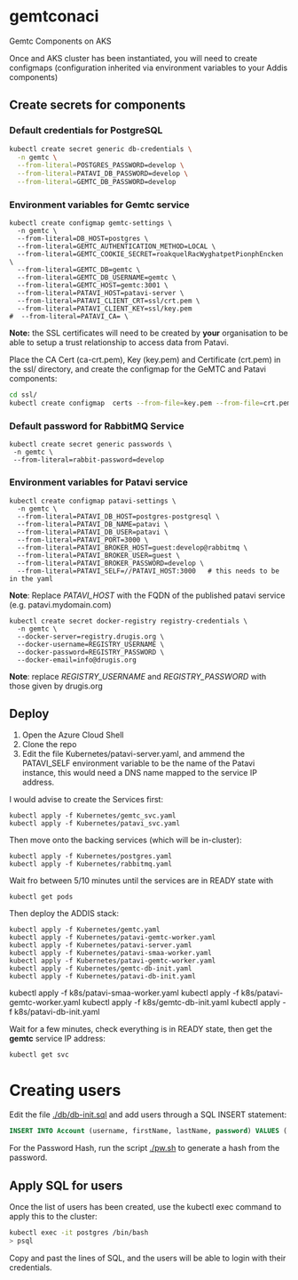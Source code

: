 # gemtconaci
Gemtc Components on AKS

Once and AKS cluster has been instantiated, you will need to create configmaps (configuration inherited via environment variables to your Addis components)

## Create secrets for components

### Default credentials for PostgreSQL

```bash
kubectl create secret generic db-credentials \
  -n gemtc \
  --from-literal=POSTGRES_PASSWORD=develop \
  --from-literal=PATAVI_DB_PASSWORD=develop \
  --from-literal=GEMTC_DB_PASSWORD=develop
```

### Environment variables for Gemtc service
```
kubectl create configmap gemtc-settings \
  -n gemtc \
  --from-literal=DB_HOST=postgres \
  --from-literal=GEMTC_AUTHENTICATION_METHOD=LOCAL \
  --from-literal=GEMTC_COOKIE_SECRET=roakquelRacWyghatpetPionphEncken \
  --from-literal=GEMTC_DB=gemtc \
  --from-literal=GEMTC_DB_USERNAME=gemtc \
  --from-literal=GEMTC_HOST=gemtc:3001 \
  --from-literal=PATAVI_HOST=patavi-server \
  --from-literal=PATAVI_CLIENT_CRT=ssl/crt.pem \
  --from-literal=PATAVI_CLIENT_KEY=ssl/key.pem
#  --from-literal=PATAVI_CA= \
```

**Note:** the SSL certificates will need to be created by **your** organisation to be able to setup a trust relationship to access data from Patavi.

Place the CA Cert (ca-crt.pem), Key (key.pem) and Certificate (crt.pem) in the ssl/ directory, and create the configmap for the GeMTC and Patavi components:

```bash
cd ssl/
kubectl create configmap  certs --from-file=key.pem --from-file=crt.pem --from-file=ca-crt.pem
```


### Default password for RabbitMQ Service
```
kubectl create secret generic passwords \
 -n gemtc \
 --from-literal=rabbit-password=develop
```

### Environment variables for Patavi service
```
kubectl create configmap patavi-settings \
  -n gemtc \
  --from-literal=PATAVI_DB_HOST=postgres-postgresql \
  --from-literal=PATAVI_DB_NAME=patavi \
  --from-literal=PATAVI_DB_USER=patavi \
  --from-literal=PATAVI_PORT=3000 \
  --from-literal=PATAVI_BROKER_HOST=guest:develop@rabbitmq \
  --from-literal=PATAVI_BROKER_USER=guest \
  --from-literal=PATAVI_BROKER_PASSWORD=develop \
  --from-literal=PATAVI_SELF=//PATAVI_HOST:3000   # this needs to be in the yaml
```

**Note**: Replace *PATAVI_HOST* with the FQDN of the published patavi service (e.g. patavi.mydomain.com)

```
kubectl create secret docker-registry registry-credentials \
  -n gemtc \
  --docker-server=registry.drugis.org \
  --docker-username=REGISTRY_USERNAME \
  --docker-password=REGISTRY_PASSWORD \
  --docker-email=info@drugis.org
```

**Note**: replace *REGISTRY_USERNAME* and *REGISTRY_PASSWORD* with those given by drugis.org

## Deploy

1. Open the Azure Cloud Shell
2. Clone the repo
3. Edit the file Kubernetes/patavi-server.yaml, and ammend the PATAVI_SELF environment variable to be the name of the Patavi instance, this would need a DNS name mapped to the service IP address.



I would advise to create the Services first:

```
kubectl apply -f Kubernetes/gemtc_svc.yaml
kubectl apply -f Kubernetes/patavi_svc.yaml
```

Then move onto the backing services (which will be in-cluster):

```
kubectl apply -f Kubernetes/postgres.yaml
kubectl apply -f Kubernetes/rabbitmq.yaml
```

Wait fro between 5/10 minutes until the services are in READY state with 

```
kubectl get pods
```

Then deploy the ADDIS stack:

```
kubectl apply -f Kubernetes/gemtc.yaml
kubectl apply -f Kubernetes/patavi-gemtc-worker.yaml
kubectl apply -f Kubernetes/patavi-server.yaml
kubectl apply -f Kubernetes/patavi-smaa-worker.yaml
kubectl apply -f Kubernetes/patavi-gemtc-worker.yaml
kubectl apply -f Kubernetes/gemtc-db-init.yaml
kubectl apply -f Kubernetes/patavi-db-init.yaml
```

kubectl apply -f k8s/patavi-smaa-worker.yaml
kubectl apply -f k8s/patavi-gemtc-worker.yaml
kubectl apply -f k8s/gemtc-db-init.yaml
kubectl apply -f k8s/patavi-db-init.yaml


Wait for a few minutes, check everything is in READY state, then get the **gemtc** service IP address:

```
kubectl get svc
```


# Creating users
Edit the file [./db/db-init.sql](./db/db-init.sql) and add users through a SQL INSERT statement:

```sql
INSERT INTO Account (username, firstName, lastName, password) VALUES ('USERNAME', 'FIRSTNAME', 'LASTNAME', 'HASH')
```

For the Password Hash, run the script [./pw.sh](./pw.sh) to generate a hash from the password.

## Apply SQL for users
Once the list of users has been created, use the kubectl exec command to apply this to the cluster:

```bash
kubectl exec -it postgres /bin/bash
> psql
```

Copy and past the lines of SQL, and the users will be able to login with their credentials.

